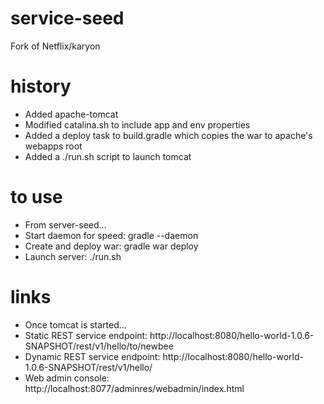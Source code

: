 service-seed
======

Fork of Netflix/karyon

history
=====

* Added apache-tomcat
 * Modified catalina.sh to include app and env properties
* Added a deploy task to build.gradle which copies the war to apache's webapps root
* Added a ./run.sh script to launch tomcat

to use
====

* From server-seed...
 * Start daemon for speed:  gradle --daemon
 * Create and deploy war:  gradle war deploy
 * Launch server:  ./run.sh

links
====

* Once tomcat is started...
 * Static REST service endpoint:  http://localhost:8080/hello-world-1.0.6-SNAPSHOT/rest/v1/hello/to/newbee
 * Dynamic REST service endpoint:  http://localhost:8080/hello-world-1.0.6-SNAPSHOT/rest/v1/hello/
 * Web admin console:  http://localhost:8077/adminres/webadmin/index.html
